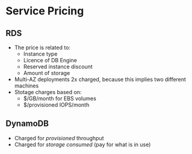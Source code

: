 # Service Pricing

## RDS

* The price is related to:
  * Instance type
  * Licence of DB Engine
  * Reserved instance discount
  * Amount of storage
* Multi-AZ deployments 2x charged, because this implies two different machines
* Stotage charges based on:
  * $/GB/month for EBS volumes
  * $/provisioned IOPS/month

## DynamoDB

* Charged for *provisioned* throughput
* Charged for *storage consumed* (pay for what is in use)
